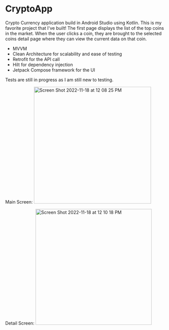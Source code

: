 # CryptoApp

Crypto Currency application build in Android Studio using Kotlin. This is my favorite project that I've built! 
The first page displays the list of the top coins in the market. When the user clicks a coin, they are brought to the selected coins detail page where they can view the current data on that coin.

- MVVM
- Clean Architecture for scalability and ease of testing
- Retrofit for the API call
- Hilt for dependency injection
- Jetpack Compose framework for the UI

Tests are still in progress as I am still new to testing.

Main Screen:
<img width="371" alt="Screen Shot 2022-11-18 at 12 08 25 PM" src="https://user-images.githubusercontent.com/86651172/202773758-0e684325-1fa3-4f66-b32e-5bcfc4fd3dc6.png">




Detail Screen:
<img width="368" alt="Screen Shot 2022-11-18 at 12 10 18 PM" src="https://user-images.githubusercontent.com/86651172/202773894-cfd76bbb-a809-42e4-b07f-c8356723ccdf.png">
